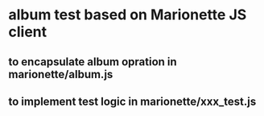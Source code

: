 # album test based on Marionette JS client

## to encapsulate album opration in marionette/album.js 

## to implement test logic in marionette/xxx_test.js